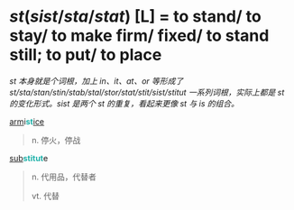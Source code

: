 # _st_(_sist_/_sta_/_stat_) [L] = to stand/ to stay/ to make firm/ fixed/ to stand still; to put/ to place

*st 本身就是个词根，加上 in、it、at、or 等形成了 st/sta/stan/stin/stab/stal/stor/stat/stit/sist/stitut 一系列词根，实际上都是 st 的变化形式。sist 是两个 st 的重复，看起来更像 st 与 is 的组合。*

[arm](_arm_.md)i<b style="color: #20B2AA;">st</b>[ice](-ice.md)
> n. 停火，停战

[sub](sub-.md)<b style="color: #20B2AA;">stitut</b>e
> n. 代用品，代替者
>
> vt. 代替